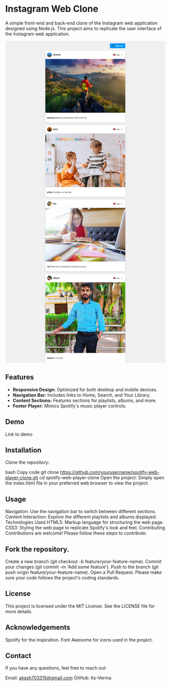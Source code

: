 <h1>Instagram Web Clone</h1>
<p></p>A simple front-end and back-end clone of the Instagram web application designed using Node.js. This project aims to replicate the user interface of the Instagram web application.</p>

![Instagram Web Application Clone Screenshot](public/images/screenshot.png)

<h2>Features</h2>
<ul>
  <li><b>Responsive Design:</b> Optimized for both desktop and mobile devices.</li>
  <li><b>Navigation Bar:</b> Includes links to Home, Search, and Your Library.</li>
  <li><b>Content Sections:</b> Features sections for playlists, albums, and more.</li>
  <li><b>Footer Player:</b> Mimics Spotify's music player controls.
</li>
</ul>

<h2>Demo</h2>
<p>Link to demo</p>

<h2>Installation</h2>
Clone the repository:

bash
Copy code
git clone https://github.com/yourusername/spotify-web-player-clone.git
cd spotify-web-player-clone
Open the project:
Simply open the index.html file in your preferred web browser to view the project.

<h2>Usage</h2>
Navigation: Use the navigation bar to switch between different sections.
Content Interaction: Explore the different playlists and albums displayed.
Technologies Used
HTML5: Markup language for structuring the web page.
CSS3: Styling the web page to replicate Spotify's look and feel.
Contributing
Contributions are welcome! Please follow these steps to contribute:

<h2>Fork the repository.</h2>
Create a new branch (git checkout -b feature/your-feature-name).
Commit your changes (git commit -m 'Add some feature').
Push to the branch (git push origin feature/your-feature-name).
Open a Pull Request.
Please make sure your code follows the project's coding standards.

<h2>License</h2>
This project is licensed under the MIT License. See the LICENSE file for more details.

<h2>Acknowledgements</h2>
Spotify for the inspiration.
Font Awesome for icons used in the project.
<h2>Contact</h2>
If you have any questions, feel free to reach out:

Email: akash703315@gmail.com
GitHub: Its-Verma
